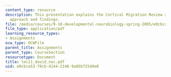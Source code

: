 ```yaml
---
content_type: resource
description: This presentation explains the Cortical Migration Review and its experimental
  approach and findings.
file: /media/courses/9-18-developmental-neurobiology-spring-2005/e0cbca5378cbd14421469a05b72549e8_lec11_david_noc.pdf
file_type: application/pdf
learning_resource_types:
- Assignments
ocw_type: OCWFile
parent_title: Assignments
parent_type: CourseSection
resourcetype: Document
title: lec11_david_noc.pdf
uid: e0cbca53-78cb-d144-2146-9a05b72549e8
---
```


